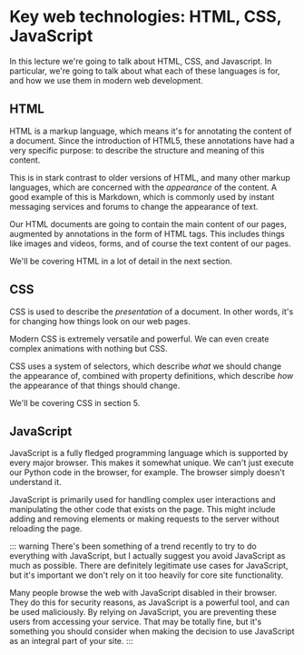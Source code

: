 # Key web technologies: HTML, CSS, JavaScript

In this lecture we're going to talk about HTML, CSS, and Javascript. In particular, we're going to talk about what each of these languages is for, and how we use them in modern web development.

## HTML

HTML is a markup language, which means it's for annotating the content of a document. Since the introduction of HTML5, these annotations have had a very specific purpose: to describe the structure and meaning of this content.

This is in stark contrast to older versions of HTML, and many other markup languages, which are concerned with the *appearance* of the content. A good example of this is Markdown, which is commonly used by instant messaging services and forums to change the appearance of text.

Our HTML documents are going to contain the main content of our pages, augmented by annotations in the form of HTML tags. This includes things like images and videos, forms, and of course the text content of our pages.

We'll be covering HTML in a lot of detail in the next section.

## CSS

CSS is used to describe the *presentation* of a document. In other words, it's for changing how things look on our web pages.

Modern CSS is extremely versatile and powerful. We can even create complex animations with nothing but CSS.

CSS uses a system of selectors, which describe *what* we should change the appearance of, combined with property definitions, which describe *how* the appearance of that things should change.

We'll be covering CSS in section 5.

## JavaScript

JavaScript is a fully fledged programming language which is supported by every major browser. This makes it somewhat unique. We can't just execute our Python code in the browser, for example. The browser simply doesn't understand it.

JavaScript is primarily used for handling complex user interactions and manipulating the other code that exists on the page. This might include adding and removing elements or making requests to the server without reloading the page.

::: warning
There's been something of a trend recently to try to do everything with JavaScript, but I actually suggest you avoid JavaScript as much as possible. There are definitely legitimate use cases for JavaScript, but it's important we don't rely on it too heavily for core site functionality.

Many people browse the web with JavaScript disabled in their browser. They do this for security reasons, as JavaScript is a powerful tool, and can be used maliciously. By relying on JavaScript, you are preventing these users from accessing your service. That may be totally fine, but it's something you should consider when making the decision to use JavaScript as an integral part of your site.
:::
